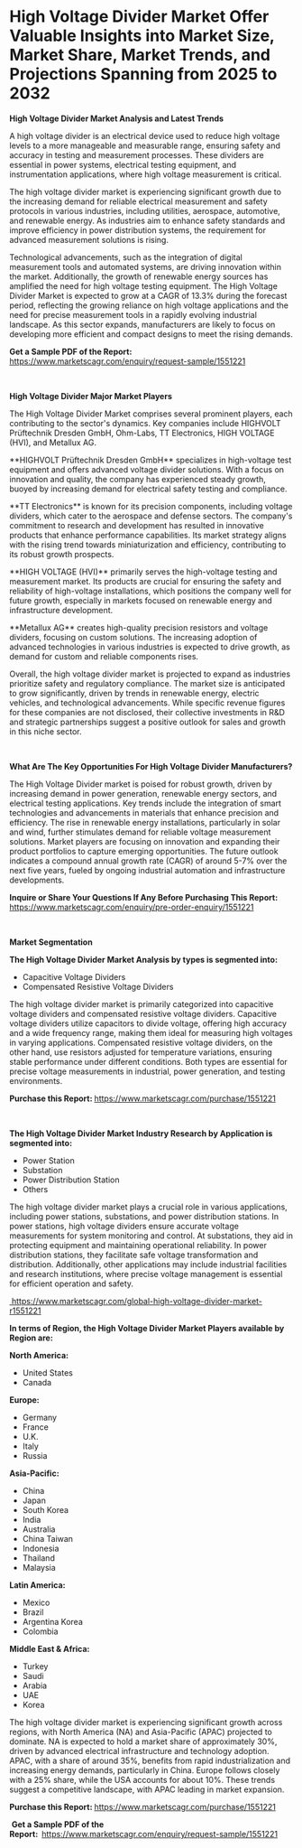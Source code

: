 <p><h1>High Voltage Divider Market Offer Valuable Insights into Market Size, Market Share, Market Trends, and Projections Spanning from 2025 to 2032</h1></p><p><strong>High Voltage Divider Market Analysis and Latest Trends</strong></p>
<p><p>A high voltage divider is an electrical device used to reduce high voltage levels to a more manageable and measurable range, ensuring safety and accuracy in testing and measurement processes. These dividers are essential in power systems, electrical testing equipment, and instrumentation applications, where high voltage measurement is critical. </p><p>The high voltage divider market is experiencing significant growth due to the increasing demand for reliable electrical measurement and safety protocols in various industries, including utilities, aerospace, automotive, and renewable energy. As industries aim to enhance safety standards and improve efficiency in power distribution systems, the requirement for advanced measurement solutions is rising. </p><p>Technological advancements, such as the integration of digital measurement tools and automated systems, are driving innovation within the market. Additionally, the growth of renewable energy sources has amplified the need for high voltage testing equipment. The High Voltage Divider Market is expected to grow at a CAGR of 13.3% during the forecast period, reflecting the growing reliance on high voltage applications and the need for precise measurement tools in a rapidly evolving industrial landscape. As this sector expands, manufacturers are likely to focus on developing more efficient and compact designs to meet the rising demands.</p></p>
<p><strong>Get a Sample PDF of the Report:&nbsp;</strong> <a href="https://www.marketscagr.com/enquiry/request-sample/1551221?utm_campaign=2483&utm_medium=2&utm_source=Github&utm_content=ia&utm_term=16042025&utm_id=high-voltage-divider">https://www.marketscagr.com/enquiry/request-sample/1551221</a></p>
<p>&nbsp;</p>
<p><strong>High Voltage Divider Major Market Players</strong></p>
<p><p>The High Voltage Divider Market comprises several prominent players, each contributing to the sector's dynamics. Key companies include HIGHVOLT Prüftechnik Dresden GmbH, Ohm-Labs, TT Electronics, HIGH VOLTAGE (HVI), and Metallux AG.</p><p>**HIGHVOLT Prüftechnik Dresden GmbH** specializes in high-voltage test equipment and offers advanced voltage divider solutions. With a focus on innovation and quality, the company has experienced steady growth, buoyed by increasing demand for electrical safety testing and compliance.</p><p>**TT Electronics** is known for its precision components, including voltage dividers, which cater to the aerospace and defense sectors. The company's commitment to research and development has resulted in innovative products that enhance performance capabilities. Its market strategy aligns with the rising trend towards miniaturization and efficiency, contributing to its robust growth prospects.</p><p>**HIGH VOLTAGE (HVI)** primarily serves the high-voltage testing and measurement market. Its products are crucial for ensuring the safety and reliability of high-voltage installations, which positions the company well for future growth, especially in markets focused on renewable energy and infrastructure development.</p><p>**Metallux AG** creates high-quality precision resistors and voltage dividers, focusing on custom solutions. The increasing adoption of advanced technologies in various industries is expected to drive growth, as demand for custom and reliable components rises.</p><p>Overall, the high voltage divider market is projected to expand as industries prioritize safety and regulatory compliance. The market size is anticipated to grow significantly, driven by trends in renewable energy, electric vehicles, and technological advancements. While specific revenue figures for these companies are not disclosed, their collective investments in R&D and strategic partnerships suggest a positive outlook for sales and growth in this niche sector.</p></p>
<p>&nbsp;</p>
<p><strong>What Are The Key Opportunities For High Voltage Divider Manufacturers?</strong></p>
<p><p>The High Voltage Divider market is poised for robust growth, driven by increasing demand in power generation, renewable energy sectors, and electrical testing applications. Key trends include the integration of smart technologies and advancements in materials that enhance precision and efficiency. The rise in renewable energy installations, particularly in solar and wind, further stimulates demand for reliable voltage measurement solutions. Market players are focusing on innovation and expanding their product portfolios to capture emerging opportunities. The future outlook indicates a compound annual growth rate (CAGR) of around 5-7% over the next five years, fueled by ongoing industrial automation and infrastructure developments.</p></p>
<p><strong>Inquire or Share Your Questions If Any Before Purchasing This Report:</strong> <a href="https://www.marketscagr.com/enquiry/pre-order-enquiry/1551221?utm_campaign=2483&utm_medium=2&utm_source=Github&utm_content=ia&utm_term=16042025&utm_id=high-voltage-divider">https://www.marketscagr.com/enquiry/pre-order-enquiry/1551221</a></p>
<p>&nbsp;</p>
<p><strong>Market Segmentation</strong></p>
<p><strong>The High Voltage Divider Market Analysis by types is segmented into:</strong></p>
<p><ul><li>Capacitive Voltage Dividers</li><li>Compensated Resistive Voltage Dividers</li></ul></p>
<p><p>The high voltage divider market is primarily categorized into capacitive voltage dividers and compensated resistive voltage dividers. Capacitive voltage dividers utilize capacitors to divide voltage, offering high accuracy and a wide frequency range, making them ideal for measuring high voltages in varying applications. Compensated resistive voltage dividers, on the other hand, use resistors adjusted for temperature variations, ensuring stable performance under different conditions. Both types are essential for precise voltage measurements in industrial, power generation, and testing environments.</p></p>
<p><strong>Purchase this Report:&nbsp;</strong><a href="https://www.marketscagr.com/purchase/1551221?utm_campaign=2483&utm_medium=2&utm_source=Github&utm_content=ia&utm_term=16042025&utm_id=high-voltage-divider">https://www.marketscagr.com/purchase/1551221</a></p>
<p>&nbsp;</p>
<p><strong>The High Voltage Divider Market Industry Research by Application is segmented into:</strong></p>
<p><ul><li>Power Station</li><li>Substation</li><li>Power Distribution Station</li><li>Others</li></ul></p>
<p><p>The high voltage divider market plays a crucial role in various applications, including power stations, substations, and power distribution stations. In power stations, high voltage dividers ensure accurate voltage measurements for system monitoring and control. At substations, they aid in protecting equipment and maintaining operational reliability. In power distribution stations, they facilitate safe voltage transformation and distribution. Additionally, other applications may include industrial facilities and research institutions, where precise voltage management is essential for efficient operation and safety.</p></p>
<p><a href="https://www.marketscagr.com/global-high-voltage-divider-market-r1551221?utm_campaign=2483&utm_medium=2&utm_source=Github&utm_content=ia&utm_term=16042025&utm_id=high-voltage-divider">&nbsp;https://www.marketscagr.com/global-high-voltage-divider-market-r1551221</a></p>
<p><strong>In terms of Region, the High Voltage Divider Market Players available by Region are:</strong></p>
<p>
    <p> <strong> North America: </strong>
        <ul>
            <li>United States</li>
            <li>Canada</li>
        </ul>
        </p> 
    <p> <strong> Europe: </strong>
        <ul>
            <li>Germany</li>
            <li>France</li>
            <li>U.K.</li>
            <li>Italy</li>
            <li>Russia</li>
        </ul>
        </p> 
    <p> <strong> Asia-Pacific: </strong>
        <ul>
            <li>China</li>
            <li>Japan</li>
            <li>South Korea</li>
            <li>India</li>
            <li>Australia</li>
            <li>China Taiwan</li>
            <li>Indonesia</li>
            <li>Thailand</li>
            <li>Malaysia</li>
        </ul>
        </p> 
    <p> <strong> Latin America: </strong>
        <ul>
            <li>Mexico</li>
            <li>Brazil</li>
            <li>Argentina Korea</li>
            <li>Colombia</li>
        </ul>
        </p> 
    <p> <strong> Middle East & Africa: </strong>
        <ul>
            <li>Turkey</li>
            <li>Saudi</li>
            <li>Arabia</li>
            <li>UAE</li>
            <li>Korea</li>
        </ul>
    </p>
    </p>
<p><p>The high voltage divider market is experiencing significant growth across regions, with North America (NA) and Asia-Pacific (APAC) projected to dominate. NA is expected to hold a market share of approximately 30%, driven by advanced electrical infrastructure and technology adoption. APAC, with a share of around 35%, benefits from rapid industrialization and increasing energy demands, particularly in China. Europe follows closely with a 25% share, while the USA accounts for about 10%. These trends suggest a competitive landscape, with APAC leading in market expansion.</p></p>
<p><strong>Purchase this Report: </strong><a href="https://www.marketscagr.com/purchase/1551221?utm_campaign=2483&utm_medium=2&utm_source=Github&utm_content=ia&utm_term=16042025&utm_id=high-voltage-divider">https://www.marketscagr.com/purchase/1551221</a></p>
<p>&nbsp;<strong>Get a Sample PDF of the Report:&nbsp;&nbsp;</strong><a href="https://www.marketscagr.com/enquiry/request-sample/1551221?utm_campaign=2483&utm_medium=2&utm_source=Github&utm_content=ia&utm_term=16042025&utm_id=high-voltage-divider">https://www.marketscagr.com/enquiry/request-sample/1551221</a></p>
<p><strong></strong></p>
<p><p></p><p></p><p></p></p>